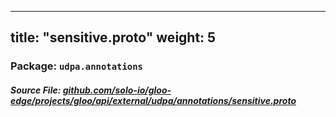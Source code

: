 
---
title: "sensitive.proto"
weight: 5
---

<!-- Code generated by solo-kit. DO NOT EDIT. -->


### Package: `udpa.annotations`

##### Source File: [github.com/solo-io/gloo-edge/projects/gloo/api/external/udpa/annotations/sensitive.proto](https://github.com/solo-io/gloo-edge/blob/master/projects/gloo/api/external/udpa/annotations/sensitive.proto)






<!-- Start of HubSpot Embed Code -->
<script type="text/javascript" id="hs-script-loader" async defer src="//js.hs-scripts.com/5130874.js"></script>
<!-- End of HubSpot Embed Code -->
